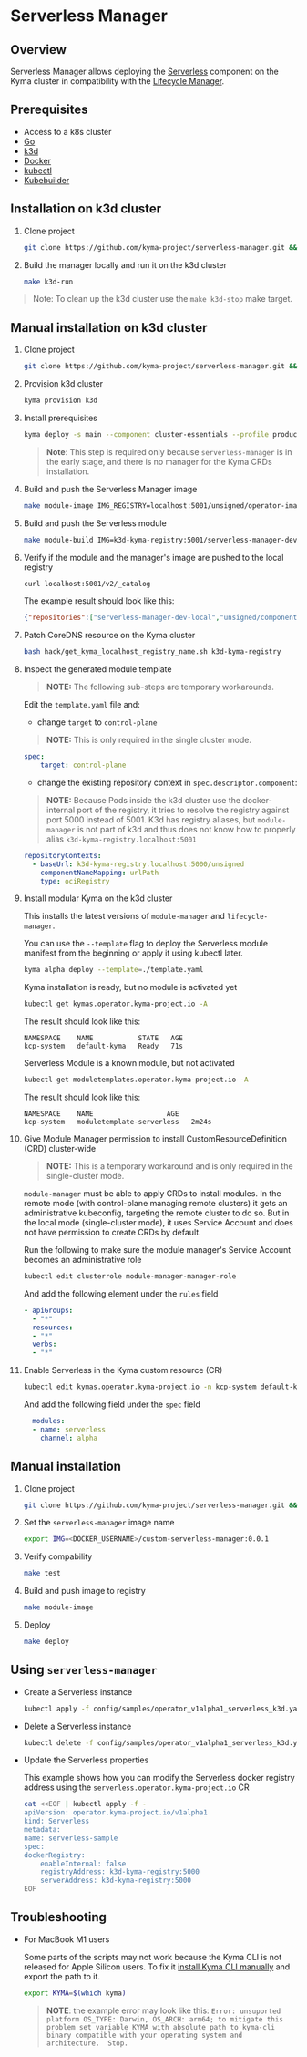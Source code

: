 # Serverless Manager

## Overview

Serverless Manager allows deploying the [Serverless](https://kyma-project.io/docs/kyma/latest/01-overview/main-areas/serverless/) component on the Kyma cluster in compatibility with the [Lifecycle Manager](https://github.com/kyma-project/lifecycle-manager).

## Prerequisites

- Access to a k8s cluster
- [Go](https://go.dev/)
- [k3d](https://k3d.io/)
- [Docker](https://www.docker.com/)
- [kubectl](https://kubernetes.io/docs/tasks/tools/)
- [Kubebuilder](https://book.kubebuilder.io/)

## Installation on k3d cluster

1. Clone project

    ```bash
    git clone https://github.com/kyma-project/serverless-manager.git && cd serverless-manager/
    ```

2. Build the manager locally and run it on the k3d cluster

    ```bash
    make k3d-run
    ```

> Note: To clean up the k3d cluster use the `make k3d-stop` make target.

## Manual installation on k3d cluster

1. Clone project

    ```bash
    git clone https://github.com/kyma-project/serverless-manager.git && cd serverless-manager/
    ```

2. Provision k3d cluster

    ```bash
    kyma provision k3d
    ```

3. Install prerequisites

    ```bash
    kyma deploy -s main --component cluster-essentials --profile production --ci
    ```

    > **Note**: This step is required only because `serverless-manager` is in the early stage, and there is no manager for the Kyma CRDs installation.

4. Build and push the Serverless Manager image

    ```bash
    make module-image IMG_REGISTRY=localhost:5001/unsigned/operator-images IMG=localhost:5001/serverless-manager-dev-local:0.0.1
    ```

5. Build and push the Serverless module

    ```bash
    make module-build IMG=k3d-kyma-registry:5001/serverless-manager-dev-local:0.0.1 MODULE_REGISTRY=localhost:5001/unsigned
    ```

6. Verify if the module and the manager's image are pushed to the local registry

    ```bash
    curl localhost:5001/v2/_catalog
    ```

    The example result should look like this:

    ```json
    {"repositories":["serverless-manager-dev-local","unsigned/component-descriptors/kyma.project.io/module/serverless"]}
    ```

7. Patch CoreDNS resource on the Kyma cluster

    ```bash
    bash hack/get_kyma_localhost_registry_name.sh k3d-kyma-registry
    ```

8. Inspect the generated module template

    >**NOTE:** The following sub-steps are temporary workarounds.

    Edit the `template.yaml` file and:

    - change `target` to `control-plane`

    >**NOTE:** This is only required in the single cluster mode.

    ```yaml
    spec:
        target: control-plane
    ```

    - change the existing repository context in `spec.descriptor.component`:
    
    >**NOTE:** Because Pods inside the k3d cluster use the docker-internal port of the registry, it tries to resolve the registry against port 5000 instead of 5001. K3d has registry aliases, but `module-manager` is not part of k3d and thus does not know how to properly alias `k3d-kyma-registry.localhost:5001`

    ```yaml
    repositoryContexts:                                                                           
      - baseUrl: k3d-kyma-registry.localhost:5000/unsigned
        componentNameMapping: urlPath                                                               
        type: ociRegistry
    ```

9. Install modular Kyma on the k3d cluster

    This installs the latest versions of `module-manager` and `lifecycle-manager`.

    You can use the `--template` flag to deploy the Serverless module manifest from the beginning or apply it using kubectl later.

    ```bash
    kyma alpha deploy --template=./template.yaml
    ```

    Kyma installation is ready, but no module is activated yet

    ```bash
    kubectl get kymas.operator.kyma-project.io -A
    ```

    The result should look like this:

    ```text
    NAMESPACE    NAME           STATE   AGE
    kcp-system   default-kyma   Ready   71s
    ```

    Serverless Module is a known module, but not activated

    ```bash
    kubectl get moduletemplates.operator.kyma-project.io -A 
    ```

    The result should look like this:

    ```text
    NAMESPACE    NAME                  AGE
    kcp-system   moduletemplate-serverless   2m24s
    ```

10. Give Module Manager permission to install CustomResourceDefinition (CRD) cluster-wide

    >**NOTE:** This is a temporary workaround and is only required in the single-cluster mode.

    `module-manager` must be able to apply CRDs to install modules. In the remote mode (with control-plane managing remote clusters) it gets an administrative kubeconfig, targeting the remote cluster to do so. But in the local mode (single-cluster mode), it uses Service Account and does not have permission to create CRDs by default.

    Run the following to make sure the module manager's Service Account becomes an administrative role

    ```bash
    kubectl edit clusterrole module-manager-manager-role
    ```

    And add the following element under the `rules` field

    ```yaml
    - apiGroups:
      - "*"
      resources:
      - "*"                  
      verbs:                  
      - "*"
    ```

11. Enable Serverless in the Kyma custom resource (CR)

    ```bash
    kubectl edit kymas.operator.kyma-project.io -n kcp-system default-kyma
    ```

    And add the following field under the `spec` field

    ```yaml
      modules:
      - name: serverless
        channel: alpha
    ```

## Manual installation

1. Clone project

    ```bash
    git clone https://github.com/kyma-project/serverless-manager.git && cd serverless-manager/
    ```

2. Set the `serverless-manager` image name

    ```bash
    export IMG=<DOCKER_USERNAME>/custom-serverless-manager:0.0.1
    ```

3. Verify compability

    ```bash
    make test
    ```

4. Build and push image to registry

    ```bash
    make module-image
    ```

5. Deploy

    ```bash
    make deploy
    ```

## Using `serverless-manager`

- Create a Serverless instance

    ```bash
    kubectl apply -f config/samples/operator_v1alpha1_serverless_k3d.yaml
    ```

- Delete a Serverless instance

    ```bash
    kubectl delete -f config/samples/operator_v1alpha1_serverless_k3d.yaml
    ```

- Update the Serverless properties

    This example shows how you can modify the Serverless docker registry address using the `serverless.operator.kyma-project.io` CR

    ```bash
    cat <<EOF | kubectl apply -f -
    apiVersion: operator.kyma-project.io/v1alpha1
    kind: Serverless
    metadata:
    name: serverless-sample
    spec:
    dockerRegistry:
        enableInternal: false
        registryAddress: k3d-kyma-registry:5000
        serverAddress: k3d-kyma-registry:5000
    EOF
    ```

## Troubleshooting

- For MacBook M1 users

    Some parts of the scripts may not work because the Kyma CLI is not released for Apple Silicon users. To fix it [install Kyma CLI manually](https://github.com/kyma-project/cli#installation) and export the path to it.

    ```bash
    export KYMA=$(which kyma)
    ```

    > **NOTE**: the example error may look like this: `Error: unsuported platform OS_TYPE: Darwin, OS_ARCH: arm64; to mitigate this problem set variable KYMA with absolute path to kyma-cli binary compatible with your operating system and architecture.  Stop.`
